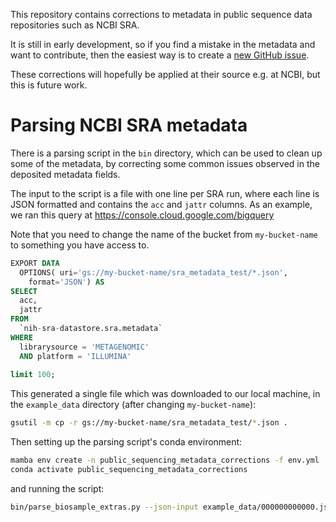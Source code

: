 This repository contains corrections to metadata in public sequence data
repositories such as NCBI SRA.

It is still in early development, so if you find a mistake in the metadata and
want to contribute, then the easiest way is to create a [new GitHub issue](https://github.com/wwood/public_sequencing_metadata_corrections/issues/new).

These corrections will hopefully be applied at their source e.g. at NCBI, but
this is future work.

# Parsing NCBI SRA metadata

There is a parsing script in the `bin` directory, which can be used to clean up
some of the metadata, by correcting some common issues observed in the deposited
metadata fields.

The input to the script is a file with one line per SRA run, where each line is
JSON formatted and contains the `acc` and `jattr` columns. As an example, we ran this query at https://console.cloud.google.com/bigquery

Note that you need to change the name of the bucket from `my-bucket-name` to something you have access to.

```sql
EXPORT DATA
  OPTIONS( uri='gs://my-bucket-name/sra_metadata_test/*.json',
    format='JSON') AS
SELECT
  acc,
  jattr
FROM
  `nih-sra-datastore.sra.metadata`
WHERE
  librarysource = 'METAGENOMIC'
  AND platform = 'ILLUMINA'
    
limit 100;
```

This generated a single file which was downloaded to our local machine, in the `example_data` directory (after changing `my-bucket-name`):

```sh
gsutil -m cp -r gs://my-bucket-name/sra_metadata_test/*.json .
```

Then setting up the parsing script's conda environment:
```sh
mamba env create -n public_sequencing_metadata_corrections -f env.yml
conda activate public_sequencing_metadata_corrections
```

and running the script:
```sh
bin/parse_biosample_extras.py --json-input example_data/000000000000.json
```
